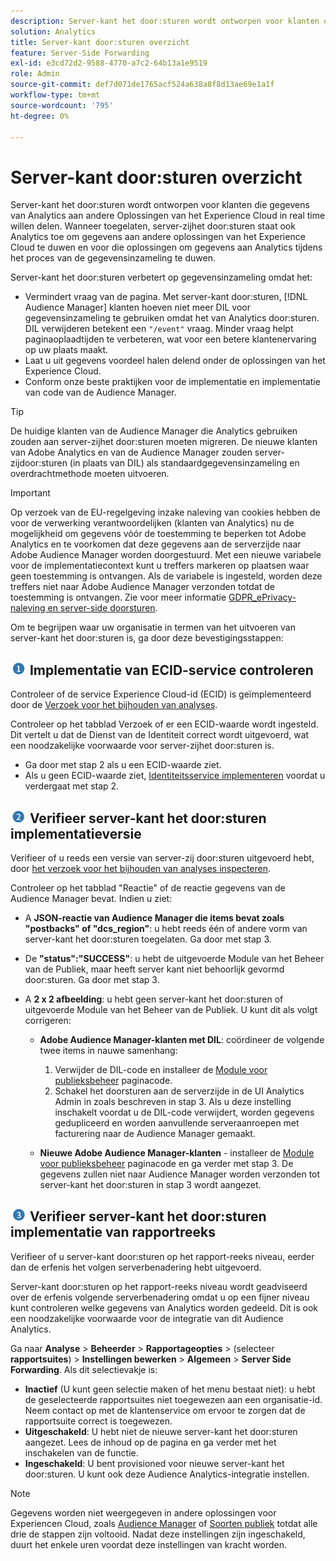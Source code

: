 ```yaml
---
description: Server-kant het door:sturen wordt ontworpen voor klanten die gegevens van Analytics aan andere Oplossingen van het Experience Cloud in real time willen delen. Wanneer toegelaten, server-zijhet door:sturen staat ook Analytics toe om gegevens aan andere oplossingen van het Experience Cloud te duwen en voor die oplossingen om gegevens aan Analytics tijdens het proces van de gegevensinzameling te duwen.
solution: Analytics
title: Server-kant door:sturen overzicht
feature: Server-Side Forwarding
exl-id: e3cd72d2-9588-4770-a7c2-64b13a1e9519
role: Admin
source-git-commit: def7d071de1765acf524a638a8f8d13ae69e1a1f
workflow-type: tm+mt
source-wordcount: '795'
ht-degree: 0%

---
```


# Server-kant door:sturen overzicht

Server-kant het door:sturen wordt ontworpen voor klanten die gegevens van Analytics aan andere Oplossingen van het Experience Cloud in real time willen delen. Wanneer toegelaten, server-zijhet door:sturen staat ook Analytics toe om gegevens aan andere oplossingen van het Experience Cloud te duwen en voor die oplossingen om gegevens aan Analytics tijdens het proces van de gegevensinzameling te duwen.

Server-kant het door:sturen verbetert op gegevensinzameling omdat het:

* Vermindert vraag van de pagina. Met server-kant door:sturen, [!DNL Audience Manager] klanten hoeven niet meer DIL voor gegevensinzameling te gebruiken omdat het van Analytics door:sturen. DIL verwijderen betekent een `"/event"` vraag. Minder vraag helpt paginaoplaadtijden te verbeteren, wat voor een betere klantenervaring op uw plaats maakt.
* Laat u uit gegevens voordeel halen delend onder de oplossingen van het Experience Cloud.
* Conform onze beste praktijken voor de implementatie en implementatie van code van de Audience Manager.

>[!TIP]
>
>De huidige klanten van de Audience Manager die Analytics gebruiken zouden aan server-zijhet door:sturen moeten migreren. De nieuwe klanten van Adobe Analytics en van de Audience Manager zouden server-zijdoor:sturen (in plaats van DIL) als standaardgegevensinzameling en overdrachtmethode moeten uitvoeren.

>[!IMPORTANT]
>Op verzoek van de EU-regelgeving inzake naleving van cookies hebben de voor de verwerking verantwoordelijken (klanten van Analytics) nu de mogelijkheid om gegevens vóór de toestemming te beperken tot Adobe Analytics en te voorkomen dat deze gegevens aan de serverzijde naar Adobe Audience Manager worden doorgestuurd. Met een nieuwe variabele voor de implementatiecontext kunt u treffers markeren op plaatsen waar geen toestemming is ontvangen. Als de variabele is ingesteld, worden deze treffers niet naar Adobe Audience Manager verzonden totdat de toestemming is ontvangen. Zie voor meer informatie [GDPR_ePrivacy-naleving en server-side doorsturen](/help/admin/admin/c-manage-report-suites/c-edit-report-suites/general/c-server-side-forwarding/ssf-gdpr.md).

Om te begrijpen waar uw organisatie in termen van het uitvoeren van server-kant het door:sturen is, ga door deze bevestigingsstappen:

## ![step1_icon.png, afbeelding](/help/admin/admin/c-manage-report-suites/c-edit-report-suites/general/c-server-side-forwarding/assets/step1_icon.png) Implementatie van ECID-service controleren

Controleer of de service Experience Cloud-id (ECID) is geïmplementeerd door de [Verzoek voor het bijhouden van analyses](https://experienceleague.adobe.com/docs/id-service/using/implementation/test-verify.html).

Controleer op het tabblad Verzoek of er een ECID-waarde wordt ingesteld. Dit vertelt u dat de Dienst van de Identiteit correct wordt uitgevoerd, wat een noodzakelijke voorwaarde voor server-zijhet door:sturen is.

* Ga door met stap 2 als u een ECID-waarde ziet.
* Als u geen ECID-waarde ziet, [Identiteitsservice implementeren](https://experienceleague.adobe.com/docs/id-service/using/implementation/implementation-guides.html) voordat u verdergaat met stap 2.

## ![step2_icon.png, afbeelding](/help/admin/admin/c-manage-report-suites/c-edit-report-suites/general/c-server-side-forwarding/assets/step2_icon.png) Verifieer server-kant het door:sturen implementatieversie

Verifieer of u reeds een versie van server-zij door:sturen uitgevoerd hebt, door [het verzoek voor het bijhouden van analyses inspecteren](/help/admin/admin/c-manage-report-suites/c-edit-report-suites/general/c-server-side-forwarding/ssf-verify.md).

Controleer op het tabblad &quot;Reactie&quot; of de reactie gegevens van de Audience Manager bevat. Indien u ziet:

* A **JSON-reactie van Audience Manager die items bevat zoals &quot;postbacks&quot; of &quot;dcs_region&quot;**: u hebt reeds één of andere vorm van server-kant het door:sturen toegelaten. Ga door met stap 3.
* De **&quot;status&quot;:&quot;SUCCESS&quot;**: u hebt de uitgevoerde Module van het Beheer van de Publiek, maar heeft server kant niet behoorlijk gevormd door:sturen. Ga door met stap 3.
* A **2 x 2 afbeelding**: u hebt geen server-kant het door:sturen of uitgevoerde Module van het Beheer van de Publiek. U kunt dit als volgt corrigeren:

   * **Adobe Audience Manager-klanten met DIL**: coördineer de volgende twee items in nauwe samenhang:

      1. Verwijder de DIL-code en installeer de [Module voor publieksbeheer](https://experienceleague.adobe.com/docs/audience-manager/user-guide/implementation-integration-guides/integration-other-solutions/audience-management-module.html) paginacode.
      1. Schakel het doorsturen aan de serverzijde in de UI Analytics Admin in zoals beschreven in stap 3. Als u deze instelling inschakelt voordat u de DIL-code verwijdert, worden gegevens gedupliceerd en worden aanvullende serveraanroepen met facturering naar de Audience Manager gemaakt.

   * **Nieuwe Adobe Audience Manager-klanten** - installeer de [Module voor publieksbeheer](https://experienceleague.adobe.com/docs/audience-manager/user-guide/implementation-integration-guides/integration-other-solutions/audience-management-module.html) paginacode en ga verder met stap 3. De gegevens zullen niet naar Audience Manager worden verzonden tot server-kant het door:sturen in stap 3 wordt aangezet.

## ![step3_icon.png, afbeelding](/help/admin/admin/c-manage-report-suites/c-edit-report-suites/general/c-server-side-forwarding/assets/step3_icon.png) Verifieer server-kant het door:sturen implementatie van rapportreeks

Verifieer of u server-kant door:sturen op het rapport-reeks niveau, eerder dan de erfenis het volgen serverbenadering hebt uitgevoerd.

Server-kant door:sturen op het rapport-reeks niveau wordt geadviseerd over de erfenis volgende serverbenadering omdat u op een fijner niveau kunt controleren welke gegevens van Analytics worden gedeeld. Dit is ook een noodzakelijke voorwaarde voor de integratie van dit Audience Analytics.

Ga naar **Analyse** > **Beheerder** > **Rapportageopties** > (selecteer **rapportsuites**) > **Instellingen bewerken** > **Algemeen** > **Server Side Forwarding**. Als dit selectievakje is:

* **Inactief** (U kunt geen selectie maken of het menu bestaat niet): u hebt de geselecteerde rapportsuites niet toegewezen aan een organisatie-id. Neem contact op met de klantenservice om ervoor te zorgen dat de rapportsuite correct is toegewezen.
* **Uitgeschakeld**: U hebt niet de nieuwe server-kant het door:sturen aangezet. Lees de inhoud op de pagina en ga verder met het inschakelen van de functie.
* **Ingeschakeld**: U bent provisioned voor nieuwe server-kant het door:sturen. U kunt ook deze Audience Analytics-integratie instellen.

>[!NOTE]
>
>Gegevens worden niet weergegeven in andere oplossingen voor Experiencen Cloud, zoals [Audience Manager](https://experienceleague.adobe.com/docs/audience-manager/user-guide/aam-home.html) of [Soorten publiek](https://experienceleague.adobe.com/docs/core-services/interface/audiences/audience-library.html) totdat alle drie de stappen zijn voltooid. Nadat deze instellingen zijn ingeschakeld, duurt het enkele uren voordat deze instellingen van kracht worden.
